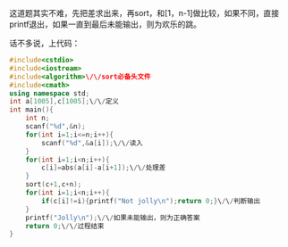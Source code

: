 这道题其实不难，先把差求出来，再sort，和[1，n-1]做比较，如果不同，直接printf退出，如果一直到最后未能输出，则为欢乐的跳。

话不多说，上代码：

```cpp
#include<cstdio>
#include<iostream>
#include<algorithm>\/\/sort必备头文件
#include<cmath>
using namespace std;
int a[1005],c[1005];\/\/定义
int main(){
    int n;
    scanf("%d",&n);
    for(int i=1;i<=n;i++){
        scanf("%d",&a[i]);\/\/读入
    }
    for(int i=1;i<n;i++){
        c[i]=abs(a[i]-a[i+1]);\/\/处理差
    }
    sort(c+1,c+n);
    for(int i=1;i<n;i++){
        if(c[i]!=i){printf("Not jolly\n");return 0;}\/\/判断输出
    }
    printf("Jolly\n");\/\/如果未能输出，则为正确答案
    return 0;\/\/过程结束
}
```